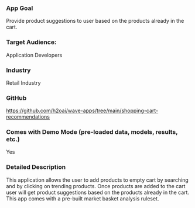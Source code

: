 ### App Goal
Provide product suggestions to user based on the products already in the cart. 

### Target Audience:
Application Developers

### Industry
Retail Industry 

### GitHub
https://github.com/h2oai/wave-apps/tree/main/shopping-cart-recommendations

### Comes with Demo Mode (pre-loaded data, models, results, etc.)
Yes

### Detailed Description
This application allows the user to add products to empty cart by searching and by clicking on trending products.
Once products are added to the cart user will get product suggestions based on the products already in the cart.
This app comes with a pre-built market basket analysis ruleset. 